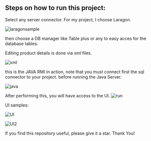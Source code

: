 ## Steps on how to run this project:

Select any server connector. 
For my project, I choose Laragon.

![laragonsample](https://github.com/centmarde/RemoteMethodInvocation-Laravel/assets/159101935/e58be743-e290-458c-ab72-332cc4a33cd1)


then choose a DB manager like Table plus or any to easy acces for the database tables.


Editing product details is done via xml files.

![xml](https://github.com/centmarde/RemoteMethodInvocation-Laravel/assets/159101935/35148bb0-03a6-4657-a90a-7d5632cd1063)

this is the JAVA RMI in action, note that you must connect first the sql connector to your project. before running the Java Server.

![java](https://github.com/centmarde/RemoteMethodInvocation-Laravel/assets/159101935/a18c85fb-00a9-43b6-8c5a-5d532830e4e6)

After performing this, you will have access to the UI.
![run](https://github.com/centmarde/RemoteMethodInvocation-Laravel/assets/159101935/25105a8a-7454-4597-a6e2-6747413560da)

UI samples:

![UI](https://github.com/centmarde/RemoteMethodInvocation-Laravel/assets/159101935/738a7c42-64e6-4903-aa7a-7450b8c6ead6)

![UI2](https://github.com/centmarde/RemoteMethodInvocation-Laravel/assets/159101935/1148802d-c89a-4d61-840f-9c4112aff55a)

If you find this repository useful, please give it a star. 
Thank You!



